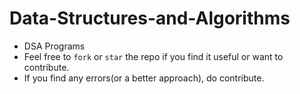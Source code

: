 # Data-Structures-and-Algorithms
- DSA Programs
- Feel free to ```fork``` or ```star``` the repo if you find it useful or want to contribute.
- If you find any errors(or a better approach), do contribute.
